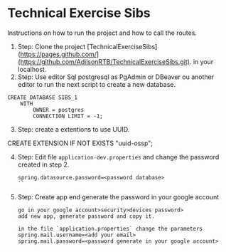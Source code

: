 # Technical Exercise Sibs

Instructions on how to run the project and how to call the routes.

1. Step: Clone the project [TechnicalExerciseSibs](https://pages.github.com/](https://github.com/AdilsonRTB/TechnicalExerciseSibs.git). in your localhost.
2. Step: Use editor Sql postgresql as PgAdmin or DBeaver ou another editor to run the next script to create a new database.
```
CREATE DATABASE SIBS_1
	WITH 
		OWNER = postgres
		CONNECTION LIMIT = -1;
 ```  
3. Step: create a extentions to use UUID.

CREATE EXTENSION IF NOT EXISTS "uuid-ossp";

4. Step: Edit file `application-dev.properties` and change the password created in step 2.
	```
	spring.datasource.password=<password database>
	``
5. Step: Create app end generate the password in your google account 
	```
	go in your google account>security>devices password>
	add new app, generate password and copy it.
	
	in the file `application.properties` change the parameters
	spring.mail.username=<add your email>
	spring.mail.password=<password generate in your google account>
	```
